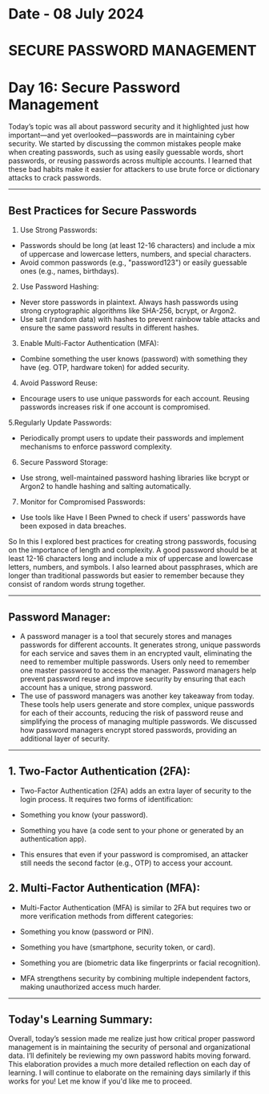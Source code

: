 # Date - 08 July 2024
# SECURE PASSWORD MANAGEMENT

# Day 16: Secure Password Management
Today’s topic was all about password security and it highlighted just how important—and yet overlooked—passwords are in maintaining cyber security. We started by discussing the common mistakes people make when creating passwords, such as using easily guessable words, short passwords, or reusing passwords across multiple accounts. I learned that these bad habits make it easier for attackers to use brute force or dictionary attacks to crack passwords.

---

## Best Practices for Secure Passwords
1. Use Strong Passwords:
- Passwords should be long (at least 12-16 characters) and include a mix of uppercase and lowercase letters, numbers, and special characters.
- Avoid common passwords (e.g., "password123") or easily guessable ones (e.g., names, birthdays).

2. Use Password Hashing:
- Never store passwords in plaintext. Always hash passwords using strong cryptographic algorithms like SHA-256, bcrypt, or Argon2.
- Use salt (random data) with hashes to prevent rainbow table attacks and ensure the same password results in different hashes.

3. Enable Multi-Factor Authentication (MFA):
- Combine something the user knows (password) with something they have (eg. OTP, hardware token) for added security.

4. Avoid Password Reuse:
- Encourage users to use unique passwords for each account. Reusing passwords increases risk if one account is compromised.

5.Regularly Update Passwords:
- Periodically prompt users to update their passwords and implement mechanisms to enforce password complexity.

6. Secure Password Storage:
- Use strong, well-maintained password hashing libraries like bcrypt or Argon2 to handle hashing and salting automatically.

7. Monitor for Compromised Passwords:
- Use tools like Have I Been Pwned to check if users' passwords have been exposed in data breaches.

So In this I explored best practices for creating strong passwords, focusing on the importance of length and complexity. A good password should be at least 12-16 characters long and include a mix of uppercase and lowercase letters, numbers, and symbols. I also learned about passphrases, which are longer than traditional passwords but easier to remember because they consist of random words strung together.

--- 

## Password Manager:
- A password manager is a tool that securely stores and manages passwords for different accounts. It generates strong, unique passwords for each service and saves them in an encrypted vault, eliminating the need to remember multiple passwords. Users only need to remember one master password to access the manager. Password managers help prevent password reuse and improve security by ensuring that each account has a unique, strong password.
- The use of password managers was another key takeaway from today. These tools help users generate and store complex, unique passwords for each of their accounts, reducing the risk of password reuse and simplifying the process of managing multiple passwords. We discussed how password managers encrypt stored passwords, providing an additional layer of security.

---

## 1. Two-Factor Authentication (2FA):
- Two-Factor Authentication (2FA) adds an extra layer of security to the login process. It requires two forms of identification:

- Something you know (your password).
- Something you have (a code sent to your phone or generated by an authentication app).

- This ensures that even if your password is compromised, an attacker still needs the second factor (e.g., OTP) to access your account.

## 2. Multi-Factor Authentication (MFA):
- Multi-Factor Authentication (MFA) is similar to 2FA but requires two or more verification methods from different categories:

- Something you know (password or PIN).
- Something you have (smartphone, security token, or card).
- Something you are (biometric data like fingerprints or facial recognition).

- MFA strengthens security by combining multiple independent factors, making unauthorized access much harder.

---
## Today's Learning Summary: 
Overall, today’s session made me realize just how critical proper password management is in maintaining the security of personal and organizational data. I’ll definitely be reviewing my own password habits moving forward.
This elaboration provides a much more detailed reflection on each day of learning. I will continue to elaborate on the remaining days similarly if this works for you! Let me know if you'd like me to proceed.